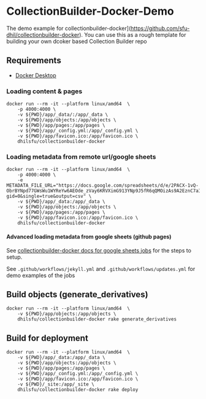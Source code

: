 # CollectionBuilder-Docker-Demo

The demo example for collectionbuilder-docker](https://github.com/sfu-dhil/collectionbuilder-docker). You can use this as a rough template for building your own dcoker based Collection Builder repo

## Requirements

- [Docker Desktop](https://www.docker.com/products/docker-desktop/)

### Loading content & pages

    docker run --rm -it --platform linux/amd64  \
        -p 4000:4000 \
        -v ${PWD}/app/_data/:/app/_data \
        -v ${PWD}/app/objects:/app/objects \
        -v ${PWD}/app/pages:/app/pages \
        -v ${PWD}/app/_config.yml:/app/_config.yml \
        -v ${PWD}/app/favicon.ico:/app/favicon.ico \
        dhilsfu/collectionbuilder-docker

### Loading metadata from remote url/google sheets

    docker run --rm -it --platform linux/amd64  \
        -p 4000:4000 \
        -e METADATA_FILE_URL="https://docs.google.com/spreadsheets/d/e/2PACX-1vQ-ObrBYNpd77GWsWu1WYReYw6AEOde_zVay6KRVXimG913YNp9J5fR6qQMOizAs9A2EznC7aIVOlrX/pub?gid=0&single=true&output=csv" \
        -v ${PWD}/app/_data:/app/_data \
        -v ${PWD}/app/objects:/app/objects \
        -v ${PWD}/app/pages:/app/pages \
        -v ${PWD}/app/favicon.ico:/app/favicon.ico \
        dhilsfu/collectionbuilder-docker

#### Advanced loading metadata from google sheets (github pages)

See [collectionbuilder-docker docs for google sheets jobs](https://github.com/sfu-dhil/collectionbuilder-docker?tab=readme-ov-file#loading-metadata-from-remote-urlgoogle-sheets) for the steps to setup.

See `.github/workflows/jekyll.yml` and `.github/workflows/updates.yml` for demo examples of the jobs

## Build objects (generate_derivatives)

    docker run --rm -it --platform linux/amd64  \
        -v ${PWD}/app/objects:/app/objects \
        dhilsfu/collectionbuilder-docker rake generate_derivatives


## Build for deployment

    docker run --rm -it --platform linux/amd64  \
        -v ${PWD}/app/_data:/app/_data \
        -v ${PWD}/app/objects:/app/objects \
        -v ${PWD}/app/pages:/app/pages \
        -v ${PWD}/app/_config.yml:/app/_config.yml \
        -v ${PWD}/app/favicon.ico:/app/favicon.ico \
        -v ${PWD}/_site:/app/_site \
        dhilsfu/collectionbuilder-docker rake deploy
